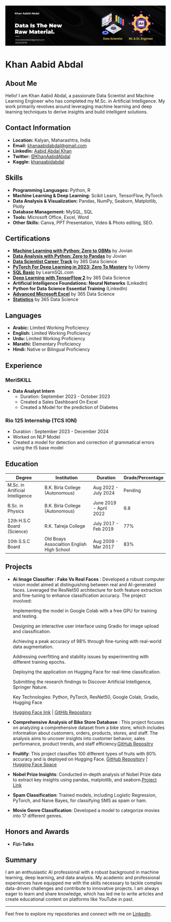 ![Banner](Banner.png)

# Khan Aabid Abdal

## About Me

Hello! I am Khan Aabid Abdal, a passionate Data Scientist and Machine Learning Engineer who has completed my M.Sc. in Artificial Intelligence. My work primarily revolves around leveraging machine learning and deep learning techniques to derive insights and build intelligent solutions.

## Contact Information

- **Location:** Kalyan, Maharashtra, India
- **Email:** [khanaabidabdal@gmail.com](mailto:khanaabidabdal@gmail.com)
- **LinkedIn:** [Aabid Abdal Khan](https://www.linkedin.com/in/aabid-abdal-khan/)
- **Twitter:** [@KhanAabidAbdal](https://x.com/KhanAbdalAabid)
- **Kaggle:** [khanaabidabdal](https://www.kaggle.com/khanaabidabdal)

## Skills

- **Programming Languages:** Python, R
- **Machine Learning & Deep Learning:** Scikit Learn, TensorFlow, PyTorch
- **Data Analysis & Visualization:** Pandas, NumPy, Seaborn, Matplotlib, Plotly
- **Database Management:** MySQL, SQL
- **Tools:** Microsoft Office, Excel, Word
- **Other Skills:** Canva, PPT Presentation, Video & Photo editing, SEO.

## Certifications

- **[Machine Learning with Python: Zero to GBMs](https://jovian.com/certificate/MFQTQOBZHA)** by Jovian
- **[Data Analysis with Python: Zero to Pandas](https://jovian.com/certificate/MFQTQMRXHA)** by Jovian
- **[Data Scientist Career Track](https://learn.365datascience.com/certificates/DD-E0079E4F95/)** by 365 Data Science
- **[PyTorch For Deep Learning in 2023: Zero To Mastery](https://www.udemy.com/certificate/UC-c0db8e71-d937-4bfc-91cc-c54142e3a863/)** by Udemy
- **[SQL Basic](https://learnsql.com/files/course-certificate/hPcOEEqjgMuFqmKLxDLpJdojwWHoUveCpbszBLmo)** by LearnSQL.com
- **[Deep Learning with TensorFlow 2](https://learn.365datascience.com/certificates/CC-1104F3BC8B/)** by 365 Data Science
- **Artificial Intelligence Foundations: Neural Networks** (LinkedIn)
- **Python for Data Science Essential Training** (LinkedIn)
- **[Advanced Microsoft Excel](https://learn.365datascience.com/certificates/CC-05EC3495B4/)** by 365 Data Science
- **[Statistics](https://learn.365datascience.com/certificates/CC-4668AC50BE/)** by 365 Data Science

## Languages

- **Arabic:** Limited Working Proficiency
- **English:** Limited Working Proficiency
- **Urdu:** Limited Working Proficiency
- **Marathi:** Elementary Proficiency
- **Hindi:** Native or Bilingual Proficiency

## Experience

### MeriSKILL
- **Data Analyst Intern**
  - Duration: September 2023 - October 2023
  - Created a Sales Dashboard On Excel
  - Created a Model for the prediction of Diabetes

### Rio 125 Internship (TCS ION)
- Duration : September 2023 - December 2024
- Worked on NLP Model
- Created a model for detection and correction of grammatical errors using the t5 base model

## Education

| Degree                            | Institution                      | Duration                | Grade/Percentage      |
|-----------------------------------|----------------------------------|-------------------------|-----------------------|
| M.Sc. in Artificial Intelligence  | B.K. Birla College (Autonomous)  | Aug 2022 - July 2024    |       Pending         |
| B.Sc. in Physics                  | B.K. Birla College (Autonomous)  | June 2019 - April 2022  |         9.8           |
| 12th H.S.C Board (Science)        | R.K. Talreja College             | July 2017 - Feb 2019    |         77%           |
| 10th S.S.C Board                  | Old Boays Associaltion English High School | Aug 2009 - Mar 2017 |   83%           |

  ## Projects

  - **Ai Image Classifier : Fake Vs Real Faces** : Developed a robust computer vision model aimed at distinguishing between real and AI-generated faces. Leveraged the ResNet50 architecture for both feature extraction and fine-tuning to enhance classification accuracy. The project involved:

     Implementing the model in Google Colab with a free GPU for training and testing.
    
     Designing an interactive user interface using Gradio for image upload and classification.
    
     Achieving a peak accuracy of 98% through fine-tuning with real-world data augmentation.
    
     Addressing overfitting and stability issues by experimenting with different training epochs.
    
     Deploying the application on Hugging Face for real-time classification.
    
     Submitting the research findings to Discover Artificial Intelligence, Springer Nature.
    
     Key Technologies: Python, PyTorch, ResNet50, Google Colab, Gradio, Hugging Face
    
     [Hugging Face link](https://huggingface.co/spaces/khanaabidabdal/RealityCheck) | [GitHib Repository](https://github.com/khanaabidabdal/Ai-Image-Classifier-Real-Vs-Fake-Faces?tab=readme-ov-file)

- **Comprehensive Analysis of Bike Store Database** : This project focuses on analyzing a comprehensive dataset from a bike store, which includes information about customers, orders, products, stores, and staff. The analysis aims to uncover insights into customer behavior, sales performance, product trends, and staff efficiency.[GitHub Repositry](https://github.com/khanaabidabdal/Comprehensive-Analysis-of-Bike-Store-Database)

- **Fruitify**: This project classifies 100 different types of fruits with 80% accuracy and is deployed on Hugging Face. [GitHub Repository](https://github.com/khanaabidabdal/Fruitify) | [Hugging Face Space](https://huggingface.co/spaces/khanaabidabdal/fruitify)

- **Nobel Prize Insights**: Conducted in-depth analysis of Nobel Prize data to extract key insights using pandas, matplotlib, and seaborn.[Project Link](https://jovian.com/khanaabidabdal/nobel-prize-insight)

- **Spam Classification**: Trained models, including Logistic Regression, PyTorch, and Naive Bayes, for classifying SMS as spam or ham.

- **Movie Genre Classification**: Developed a model to categorize movies into 17 different genres.



## Honors and Awards

- **Fizi-Talks**

## Summary

I am an enthusiastic AI professional with a robust background in machine learning, deep learning, and data analysis. My academic and professional experiences have equipped me with the skills necessary to tackle complex data-driven challenges and contribute to innovative projects. I am always eager to learn and share knowledge, which has led me to write articles and create educational content on platforms like YouTube in past.

---

Feel free to explore my repositories and connect with me on [LinkedIn](https://www.linkedin.com/in/aabid-abdal-khan/).




